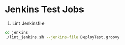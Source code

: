 # Jenkins Test Jobs

1. Lint Jenkinsfile

```bash
cd jenkins
./lint_jenkins.sh --jenkins-file DeployTest.groovy
```